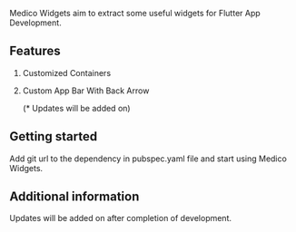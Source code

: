 
Medico Widgets aim to extract some useful widgets for Flutter App Development.

## Features

1. Customized Containers
2. Custom App Bar With Back Arrow

   (* Updates will be added on)

## Getting started

Add git url to the dependency in pubspec.yaml file and start using Medico Widgets.

## Additional information

Updates will be added on after completion of development.
